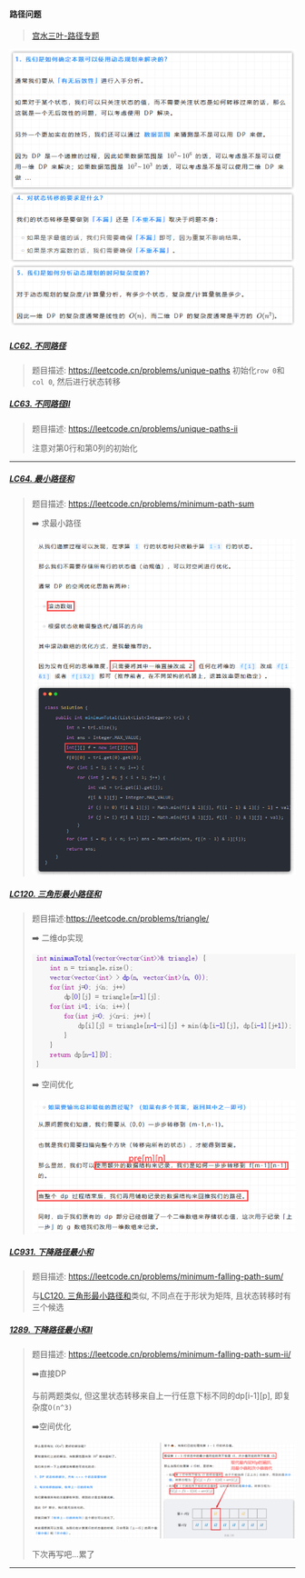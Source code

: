 #### 路径问题

> [宫水三叶-路径专题](https://mp.weixin.qq.com/s?__biz=MzU4NDE3MTEyMA==&mid=2247485037&idx=1&sn=d6d52c48600e655161e84f25d3402514&chksm=fd9cad72caeb2464e1d8adcd991ec178001472a6c6ddc02a1764bc74ea27a97f71fddbce9975&scene=178&cur_album_id=1773144264147812354#rd)

![路径问题](/appendix/LC62.png)


##### [LC62. 不同路径](/workspace/62.%E4%B8%8D%E5%90%8C%E8%B7%AF%E5%BE%84.cpp)
> 题目描述: https://leetcode.cn/problems/unique-paths
> 初始化`row 0`和`col 0`, 然后进行状态转移


##### [LC63. 不同路径Ⅱ](/workspace/63.%E4%B8%8D%E5%90%8C%E8%B7%AF%E5%BE%84-ii.cpp)
> 题目描述: https://leetcode.cn/problems/unique-paths-ii
> 
> 注意对第0行和第0列的初始化

---


##### [LC64. 最小路径和](/workspace/64.%E6%9C%80%E5%B0%8F%E8%B7%AF%E5%BE%84%E5%92%8C.cpp)
> 题目描述: https://leetcode.cn/problems/minimum-path-sum
> 
> ➡️ 求最小路径
> 
> ![LC64](/appendix/LC64.png)


##### [LC120. 三角形最小路径和](/workspace/120.%E4%B8%89%E8%A7%92%E5%BD%A2%E6%9C%80%E5%B0%8F%E8%B7%AF%E5%BE%84%E5%92%8C.cpp)
> 题目描述:https://leetcode.cn/problems/triangle/
> 
> ➡️ 二维dp实现
> 
> ![LC120-1](/appendix/LC120-1.png)
> 
> ➡️ 空间优化
> 
> ![LC120-2](/appendix/LC120-2.png)


##### [LC931. 下降路径最小和](/workspace/931.%E4%B8%8B%E9%99%8D%E8%B7%AF%E5%BE%84%E6%9C%80%E5%B0%8F%E5%92%8C.cpp)
> 题目描述: https://leetcode.cn/problems/minimum-falling-path-sum/
> 
> 与[LC120. 三角形最小路径和](/workspace/120.%E4%B8%89%E8%A7%92%E5%BD%A2%E6%9C%80%E5%B0%8F%E8%B7%AF%E5%BE%84%E5%92%8C.cpp)类似, 不同点在于形状为矩阵, 且状态转移时有三个候选


##### [1289. 下降路径最小和Ⅱ](/workspace/1289.%E4%B8%8B%E9%99%8D%E8%B7%AF%E5%BE%84%E6%9C%80%E5%B0%8F%E5%92%8C-ii.cpp)
> 题目描述: https://leetcode.cn/problems/minimum-falling-path-sum-ii/
> 
> ➡️直接DP
> 
> 与前两题类似, 但这里状态转移来自上一行任意下标不同的dp[i-1][p], 即复杂度`O(n^3)`
> 
> ➡️空间优化
> 
> ![LC1289](/appendix/LC1289.png)
> 
> 下次再写吧...累了

---

